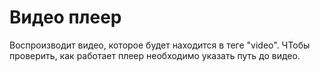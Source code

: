 # Видео плеер

Воспроизводит видео, которое будет находится в теге "video".
ЧТобы проверить, как работает плеер необходимо указать путь до видео.
